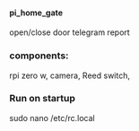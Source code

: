 #### pi_home_gate
open/close door telegram report

### components:
rpi zero w,
camera,
Reed switch,

### Run on startup
sudo nano /etc/rc.local
